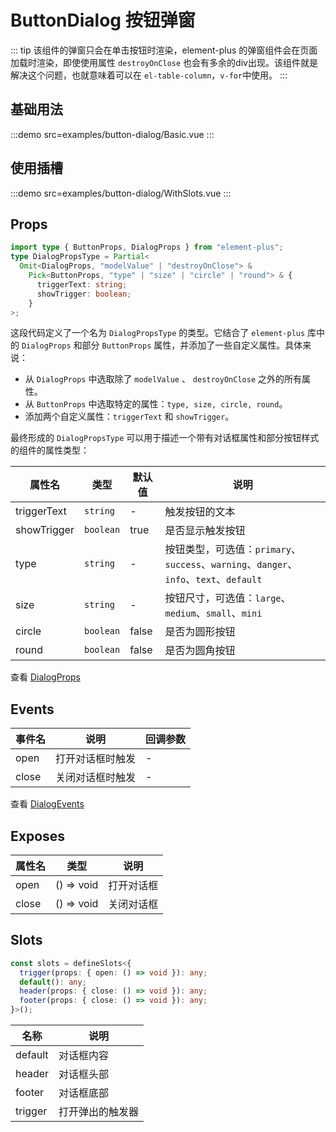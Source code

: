 # ButtonDialog 按钮弹窗

::: tip
该组件的弹窗只会在单击按钮时渲染，element-plus 的弹窗组件会在页面加载时渲染，即使使用属性 `destroyOnClose` 也会有多余的div出现。该组件就是解决这个问题，也就意味着可以在 `el-table-column`，`v-for`中使用。
:::

## 基础用法

:::demo src=examples/button-dialog/Basic.vue
:::

## 使用插槽

:::demo src=examples/button-dialog/WithSlots.vue
:::

## Props

```ts
import type { ButtonProps, DialogProps } from "element-plus";
type DialogPropsType = Partial<
  Omit<DialogProps, "modelValue" | "destroyOnClose"> &
    Pick<ButtonProps, "type" | "size" | "circle" | "round"> & {
      triggerText: string;
      showTrigger: boolean;
    }
>;
```

这段代码定义了一个名为 `DialogPropsType` 的类型。它结合了 `element-plus` 库中的 `DialogProps` 和部分 `ButtonProps` 属性，并添加了一些自定义属性。具体来说：

- 从 `DialogProps` 中选取除了 `modelValue` 、 `destroyOnClose` 之外的所有属性。
- 从 `ButtonProps` 中选取特定的属性：`type, size, circle, round`。
- 添加两个自定义属性：`triggerText` 和 `showTrigger`。

最终形成的 `DialogPropsType` 可以用于描述一个带有对话框属性和部分按钮样式的组件的属性类型：

| 属性名      | 类型      | 默认值 | 说明                                                                                   |
| ----------- | --------- | ------ | -------------------------------------------------------------------------------------- |
| triggerText | `string`  | -      | 触发按钮的文本                                                                         |
| showTrigger | `boolean` | true   | 是否显示触发按钮                                                                       |
| type        | `string`  | -      | 按钮类型，可选值：`primary`、`success`、`warning`、`danger`、`info`、`text`、`default` |
| size        | `string`  | -      | 按钮尺寸，可选值：`large`、`medium`、`small`、`mini`                                   |
| circle      | `boolean` | false  | 是否为圆形按钮                                                                         |
| round       | `boolean` | false  | 是否为圆角按钮                                                                         |

查看 [DialogProps](https://element-plus.org/zh-CN/component/dialog.html#attributes)

## Events

| 事件名 | 说明             | 回调参数 |
| ------ | ---------------- | -------- |
| open   | 打开对话框时触发 | -        |
| close  | 关闭对话框时触发 | -        |

查看 [DialogEvents](https://element-plus.org/zh-CN/component/dialog.html#events)

## Exposes

| 属性名 | 类型       | 说明       |
| ------ | ---------- | ---------- |
| open   | () => void | 打开对话框 |
| close  | () => void | 关闭对话框 |

## Slots

```ts
const slots = defineSlots<{
  trigger(props: { open: () => void }): any;
  default(): any;
  header(props: { close: () => void }): any;
  footer(props: { close: () => void }): any;
}>();
```

| 名称    | 说明             |
| ------- | ---------------- |
| default | 对话框内容       |
| header  | 对话框头部       |
| footer  | 对话框底部       |
| trigger | 打开弹出的触发器 |
